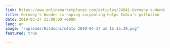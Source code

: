 ```yaml
---
link: https://www.onlinemarketplaces.com/articles/24641-Germany-s-Wunder-is-hoping-carpooling-helps-India-s-pollution
title: Germany's Wunder is hoping carpooling helps India's pollution
date: 2019-03-27 23:00:00 +0000
lang: en
image: "/uploads/Bildschirmfoto 2019-04-17 um 15.15.39.png"
featured: true

---
```

